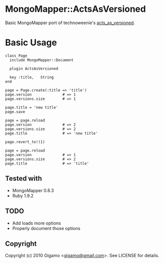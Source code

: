 # MongoMapper::ActsAsVersioned

Basic MongoMapper port of technoweenie's [acts_as_versioned](http://github.com/technoweenie/acts_as_versioned).

# Basic Usage

    class Page
      include MongoMapper::Document

      plugin ActsAsVersioned

      key :title,   String
    end

    page = Page.create(:title => 'title')
    page.version              # => 1
    page.versions.size        # => 1

    page.title = 'new title'
    page.save

    page = page.reload
    page.version              # => 2
    page.versions.size        # => 2
    page.title                # => 'new title'

    page.revert_to!(1)

    page = page.reload
    page.version              # => 1
    page.versions.size        # => 2
    page.title                # => 'title'

## Tested with

* MongoMapper 0.8.3
* Ruby 1.9.2

## TODO

* Add loads more options
* Properly document those options

## Copyright

Copyright (c) 2010 Gigamo &lt;gigamo@gmail.com&gt;. See LICENSE for details.
